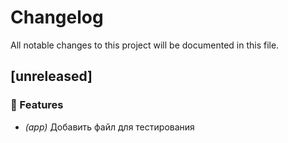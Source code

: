 # Changelog

All notable changes to this project will be documented in this file.

## [unreleased]

### 🚀 Features

- *(app)* Добавить файл для тестирования

<!-- generated by git-cliff -->

